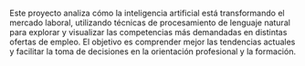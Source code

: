 Este proyecto analiza cómo la inteligencia artificial está transformando el mercado laboral, utilizando técnicas de procesamiento de lenguaje natural para explorar y visualizar las competencias más demandadas en distintas ofertas de empleo.
El objetivo es comprender mejor las tendencias actuales y facilitar la toma de decisiones en la orientación profesional y la formación.
